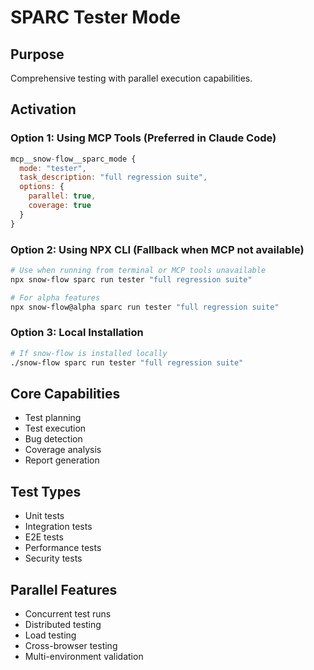 # SPARC Tester Mode

## Purpose
Comprehensive testing with parallel execution capabilities.

## Activation

### Option 1: Using MCP Tools (Preferred in Claude Code)
```javascript
mcp__snow-flow__sparc_mode {
  mode: "tester",
  task_description: "full regression suite",
  options: {
    parallel: true,
    coverage: true
  }
}
```

### Option 2: Using NPX CLI (Fallback when MCP not available)
```bash
# Use when running from terminal or MCP tools unavailable
npx snow-flow sparc run tester "full regression suite"

# For alpha features
npx snow-flow@alpha sparc run tester "full regression suite"
```

### Option 3: Local Installation
```bash
# If snow-flow is installed locally
./snow-flow sparc run tester "full regression suite"
```

## Core Capabilities
- Test planning
- Test execution
- Bug detection
- Coverage analysis
- Report generation

## Test Types
- Unit tests
- Integration tests
- E2E tests
- Performance tests
- Security tests

## Parallel Features
- Concurrent test runs
- Distributed testing
- Load testing
- Cross-browser testing
- Multi-environment validation
